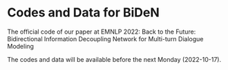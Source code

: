 # Codes and Data for BiDeN
The official code of our paper at EMNLP 2022: Back to the Future: Bidirectional Information Decoupling Network for Multi-turn Dialogue Modeling

The codes and data will be available before the next Monday (2022-10-17).
